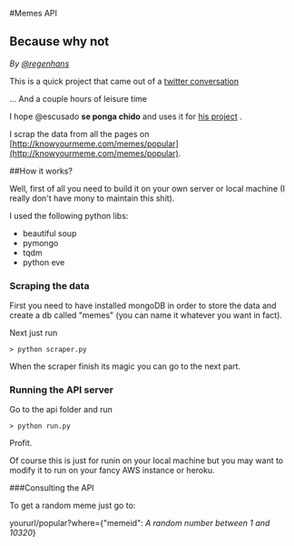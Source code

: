 #Memes API
## Because why not

*By [@regenhans](http://twitter.com/regenhans)*

This is a quick project that came out of a [twitter conversation](https://twitter.com/grafofilia/status/834113438381121536) 

... And a couple hours of leisure time


I hope @escusado **se ponga chido** and uses it for [his project](https://github.com/escusado/console.meme) .

I scrap the data from all the pages on [http://knowyourmeme.com/memes/popular](http://knowyourmeme.com/memes/popular).


##How it works?

Well, first of all you need to build it on your own server or local machine (I really don't have mony to maintain this shit).

I used the following python libs:

- beautiful soup
- pymongo
- tqdm
- python eve

### Scraping the data

First you need to have installed mongoDB in order to store the data and create a db called "memes" (you can name it whatever you want in fact).

Next just run

``` 
> python scraper.py
```

When the scraper finish its magic you can go to the next part.

### Running the API server

Go to the api folder and run

``` 
> python run.py
```

Profit.

Of course this is just for runin on your local machine but you may want to modify it to run on your fancy AWS instance or heroku.


###Consulting the API

To get a random meme just go to:

yoururl/popular?where={"memeid": *A random number between 1 and 10320*}


